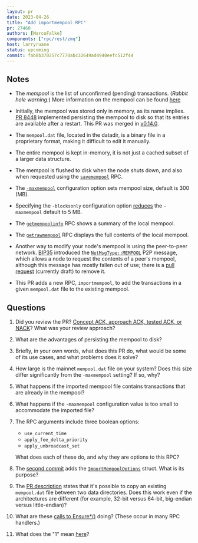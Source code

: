```yaml
---
layout: pr
date: 2023-04-26
title: "Add importmempool RPC"
pr: 27460
authors: [MarcoFalke]
components: ["rpc/rest/zmq"]
host: larryruane
status: upcoming
commit: fab8b370257c7770abc32649ad4940eefc512f44
---
```


## Notes

- The _mempool_ is the list of unconfirmed (pending) transactions.
  (_Rabbit hole warning:_) More information on the mempool can be found
  [here](https://bitcoinsearch.xyz/?q=mempool)

- Initially, the mempool was stored only in memory, as its name implies.
  [PR 8448](https://github.com/bitcoin/bitcoin/pull/8448)
  implemented persisting the mempool to disk so that its entries are
  available after a restart. This PR was merged in
  [v0.14.0](https://github.com/bitcoin/bitcoin/blob/master/doc/release-notes/release-notes-0.14.0.md#retaining-the-mempool-across-restarts).

- The `mempool.dat` file, located in the datadir, is a binary file in a
  proprietary format, making it difficult to edit it manually.

- The entire mempool is kept in-memory, it is not just a cached subset
  of a larger data structure.

- The mempool is flushed to disk when the node shuts down,
  and also when requested using the
  [`savemempool`](https://github.com/bitcoin/bitcoin/blob/397ed22162f05fa7fb27c2e5f49f5917884b4716/src/rpc/mempool.cpp#L722)
  RPC.

- The [`-maxmempool`](https://github.com/bitcoin/bitcoin/blob/master/doc/reduce-memory.md#memory-pool)
  configuration option sets mempool size, default is 300 (MB).

- Specifying the `-blocksonly` configuration option
  [reduces](https://github.com/bitcoin/bitcoin/pull/26471)
  the `-maxmempool` default to 5 MB.

- The [`getmempoolinfo`](https://github.com/bitcoin/bitcoin/blob/397ed22162f05fa7fb27c2e5f49f5917884b4716/src/rpc/mempool.cpp#L691)
  RPC shows a summary of the local mempool.

- The [`getrawmempool`](https://github.com/bitcoin/bitcoin/blob/397ed22162f05fa7fb27c2e5f49f5917884b4716/src/rpc/mempool.cpp#L381)
   RPC displays the full contents of the local mempool.

- Another way to modify your node's mempool is using the peer-to-peer network.
  [BIP35](https://github.com/bitcoin/bips/blob/master/bip-0035.mediawiki)
  introduced the
  [`NetMsgType::MEMPOOL`](https://github.com/bitcoin/bitcoin/blob/2cc43de69bdb995ac7faff4ed67caf773026ab29/src/net_processing.cpp#L4602)
  P2P message, which allows a node to request the contents of a peer's mempool,
  although this message has mostly fallen out of use; there is a
  [pull request](https://github.com/bitcoin/bitcoin/pull/27426) (currently draft)
  to remove it.

- This PR adds a new RPC, `importmempool`, to add the transactions in a given `mempool.dat`
  file to the existing mempool.


## Questions

1. Did you review the PR? [Concept ACK, approach ACK, tested ACK, or NACK](https://github.com/bitcoin/bitcoin/blob/master/CONTRIBUTING.md#peer-review)? What was your review approach?

1. What are the advantages of persisting the mempool to disk?

1. Briefly, in your own words, what does this PR do, what would
   be some of its use cases, and what problems does it solve?

1. How large is the mainnet `mempool.dat` file on your system?
   Does this size differ significantly from the `-maxmempool` setting?
   If so, why?

1. What happens if the imported mempool file contains transactions that
   are already in the mempool?

1. What happens if the `-maxmempool` configuration value is too small to accommodate
   the imported file?

1. The RPC arguments include three boolean options:
     - `use_current_time`
     - `apply_fee_delta_priority`
     - `apply_unbroadcast_set`

   What does each of these do, and why they are options to this RPC?

1. The [second commit](https://github.com/bitcoin-core-review-club/bitcoin/commit/fa0a6bc1a47c5a1b659bbc18c49c1f07600eeed2)
   adds the
   [`ImportMempoolOptions`](https://github.com/bitcoin-core-review-club/bitcoin/commit/fa0a6bc1a47c5a1b659bbc18c49c1f07600eeed2#diff-ec4bd1642cf1575f2e44c908de766f91766c6257674f6a2d3bc02c04a0246e24R20-R22)
   struct. What is its purpose?

1. The [PR description](https://github.com/bitcoin/bitcoin/pull/27460#issue-1666222511)
   states that it's possible to copy an existing `mempool.dat` file between two
   data directories. Does this work even if the architectures are different
   (for example, 32-bit versus 64-bit, big-endian versus little-endian)?

1. What are these
   [calls to Ensure*()](https://github.com/bitcoin-core-review-club/bitcoin/commit/fab8b370257c7770abc32649ad4940eefc512f44#diff-9c5b83de6dc84af277e352c88b9291aa44340a3c75f572a0b51661eb0a838de9R753-R756)
   doing? (These occur in many RPC handlers.)

1. What does the "1" mean
   [here](https://github.com/bitcoin-core-review-club/bitcoin/commit/fab8b370257c7770abc32649ad4940eefc512f44#diff-84c7a7f36362b9724c31e5dec9879b2f81eae0d0addbc9c0933c3558c577de65R167)?

<!-- TODO: After meeting, uncomment and add meeting log between the irc tags
## Meeting Log

{% irc %}
{% endirc %}
-->
